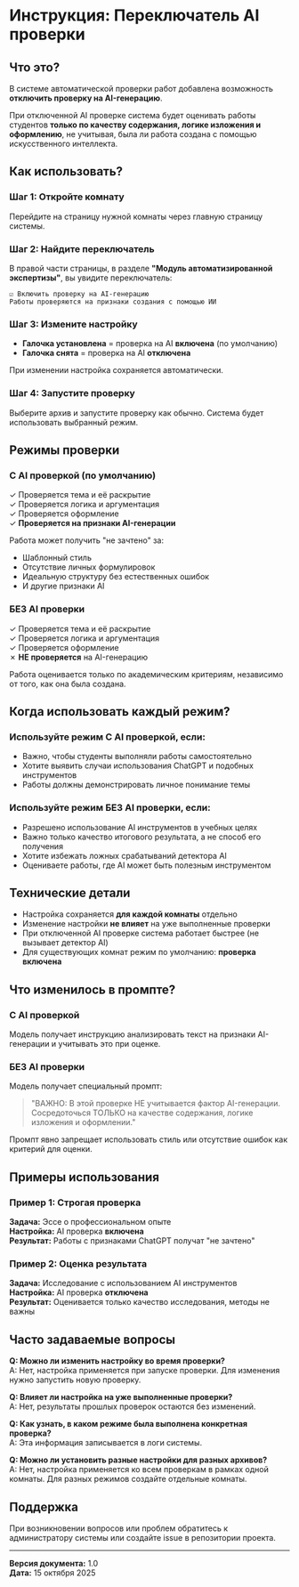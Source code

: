 # Инструкция: Переключатель AI проверки

## Что это?

В системе автоматической проверки работ добавлена возможность **отключить проверку на AI-генерацию**. 

При отключенной AI проверке система будет оценивать работы студентов **только по качеству содержания, логике изложения и оформлению**, не учитывая, была ли работа создана с помощью искусственного интеллекта.

## Как использовать?

### Шаг 1: Откройте комнату
Перейдите на страницу нужной комнаты через главную страницу системы.

### Шаг 2: Найдите переключатель
В правой части страницы, в разделе **"Модуль автоматизированной экспертизы"**, вы увидите переключатель:

```
☑ Включить проверку на AI-генерацию
Работы проверяются на признаки создания с помощью ИИ
```

### Шаг 3: Измените настройку
- **Галочка установлена** = проверка на AI **включена** (по умолчанию)
- **Галочка снята** = проверка на AI **отключена**

При изменении настройка сохраняется автоматически.

### Шаг 4: Запустите проверку
Выберите архив и запустите проверку как обычно. Система будет использовать выбранный режим.

## Режимы проверки

### С AI проверкой (по умолчанию)
✓ Проверяется тема и её раскрытие  
✓ Проверяется логика и аргументация  
✓ Проверяется оформление  
✓ **Проверяется на признаки AI-генерации**  

Работа может получить "не зачтено" за:
- Шаблонный стиль
- Отсутствие личных формулировок
- Идеальную структуру без естественных ошибок
- И другие признаки AI

### БЕЗ AI проверки
✓ Проверяется тема и её раскрытие  
✓ Проверяется логика и аргументация  
✓ Проверяется оформление  
✗ **НЕ проверяется** на AI-генерацию  

Работа оценивается только по академическим критериям, независимо от того, как она была создана.

## Когда использовать каждый режим?

### Используйте режим С AI проверкой, если:
- Важно, чтобы студенты выполняли работы самостоятельно
- Хотите выявить случаи использования ChatGPT и подобных инструментов
- Работы должны демонстрировать личное понимание темы

### Используйте режим БЕЗ AI проверки, если:
- Разрешено использование AI инструментов в учебных целях
- Важно только качество итогового результата, а не способ его получения
- Хотите избежать ложных срабатываний детектора AI
- Оцениваете работы, где AI может быть полезным инструментом

## Технические детали

- Настройка сохраняется **для каждой комнаты** отдельно
- Изменение настройки **не влияет** на уже выполненные проверки
- При отключенной AI проверке система работает быстрее (не вызывает детектор AI)
- Для существующих комнат режим по умолчанию: **проверка включена**

## Что изменилось в промпте?

### С AI проверкой
Модель получает инструкцию анализировать текст на признаки AI-генерации и учитывать это при оценке.

### БЕЗ AI проверки
Модель получает специальный промпт:

> "ВАЖНО: В этой проверке НЕ учитывается фактор AI-генерации.  
> Сосредоточься ТОЛЬКО на качестве содержания, логике изложения и оформлении."

Промпт явно запрещает использовать стиль или отсутствие ошибок как критерий для оценки.

## Примеры использования

### Пример 1: Строгая проверка
**Задача:** Эссе о профессиональном опыте  
**Настройка:** AI проверка **включена**  
**Результат:** Работы с признаками ChatGPT получат "не зачтено"

### Пример 2: Оценка результата
**Задача:** Исследование с использованием AI инструментов  
**Настройка:** AI проверка **отключена**  
**Результат:** Оценивается только качество исследования, методы не важны

## Часто задаваемые вопросы

**Q: Можно ли изменить настройку во время проверки?**  
A: Нет, настройка применяется при запуске проверки. Для изменения нужно запустить новую проверку.

**Q: Влияет ли настройка на уже выполненные проверки?**  
A: Нет, результаты прошлых проверок остаются без изменений.

**Q: Как узнать, в каком режиме была выполнена конкретная проверка?**  
A: Эта информация записывается в логи системы.

**Q: Можно ли установить разные настройки для разных архивов?**  
A: Нет, настройка применяется ко всем проверкам в рамках одной комнаты. Для разных режимов создайте отдельные комнаты.

## Поддержка

При возникновении вопросов или проблем обратитесь к администратору системы или создайте issue в репозитории проекта.

---

**Версия документа:** 1.0  
**Дата:** 15 октября 2025


